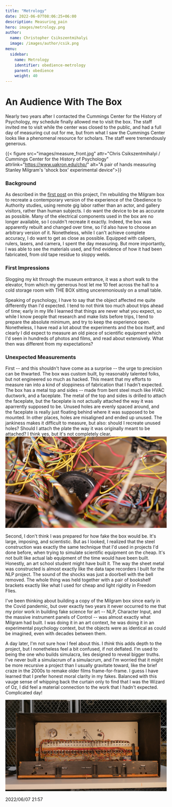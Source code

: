 ```yaml
---
title: "Metrology"
date: 2022-06-07T08:06:25+06:00
description: Measuring_pain
hero: images/metrology.png
author:
  name: Christopher Csikszentmihalyi
  image: /images/author/csik.png
menu:
  sidebar:
    name: Metrology 
    identifier: obedience-metrology
    parent: obedience
    weight: 40
---
```


# An Audience With The Box
Nearly two years after I contacted the Cummings Center for the History of Psychology, my schedule finally allowed me to visit the box. The staff invited me to visit while the center was closed to the public, and had a full day of measuring cut out for me, but from what I saw the Cummings Center looks like a phenomenal resource for scholars. The staff were tremendously generous. 

{{< figure src="images/measure_front.jpg" attr="Chris Csikszentmihalyi / Cummings Center for the History of Psychology" attrlink="https://www.uakron.edu/chp/" alt="A pair of hands measuring Stanley Milgram's 'shock box' experimental device">}}

### Background

As described in the [first post](/posts/milgram/index) on this project, I'm rebuilding the Milgram box to recreate a contemporary version of the experience of the Obedience to Authority studies, using remote gig labor rather than an actor, and gallery visitors, rather than human subjects. I do want the device to be as accurate as possible. Many of the electrical components used in the box are no longer available, so I couldn't recreate it exactly. Indeed, the box was apparently rebuilt and changed over time, so I'd also have to choose an arbitrary version of it. Nonetheless, while I can't achieve complete accuracy, I do want to get as close as possible. Equipped with calipers, rulers, lasers, and camera, I spent the day measuring. But more importantly, I was able to see the materials used, and find evidence of how it had been fabricated, from old tape residue to sloppy welds.

### First Impressions

Slogging my kit through the museum entrance, it was a short walk to the elevator, from which my generous host let me 10 feet across the hall to a cold storage room with THE BOX sitting unceremoniously on a small table.

Speaking of pyschology, I have to say that the object affected me quite differently than I'd expected. I tend to not think too much about trips ahead of time; early in my life I learned that things are never what you expect, so while I know people that research and make lists before trips, I tend to prepare the absolute minimum, and try to keep the experience open. Nonetheless, I have read a lot about the experiments and the box itself, and clearly I did expect to measure an old piece of scientific equipment which I'd seen in hundreds of photos and films, and read about extensively. What then was different from my expectations?

### Unexpected Measurements

First -- and this shouldn't have come as a surprise -- the urge to precision can be thwarted. The box was custom built, by reasonably talented folks, but not engineered so much as hacked. This meant that my efforts to measure ran into a kind of sloppiness of fabrication that I hadn't expected. The box has a metal top and sides -- made from bent steel much like HVAC ductwork, and a faceplate. The metal of the top and sides is drilled to attach the faceplate, but the faceplate is not actually attached the way it was aparrently supposed to be. Unused holes are evenly spaced around, and the faceplate is really just floating behind where it was supposed to be mounted. In other places, holes are misaligned and ended up unused. The jankiness makes it difficult to measure, but also: should I recreate unused holes? Should I attach the plate the way it was originally meant to be attached? I think yes, but it's not completely clear.
![Metrology Image](images/wires.jpg)

Second, I don't think I was prepared for how fake the box would be. It's large, imposing, and scientistic. But as I looked, I realized that the steel construction was exactly the same technique that I'd used in projects I'd done before, when trying to simulate scientific equipment on the cheap. It's not built like actual lab equipment of the time would have been built. Honestly, an art school student might have built it. The way the sheet metal was constructed is almost exactly like the data tape recorders I built for the NLP project. The sound of the shocks was just a doorbell with the bell removed. The whole thing was held together with a pair of bookshelf brackets exactly like what I used for cheap and light rigidity in Freedom Flies. 

I've been thinking about building a copy of the Milgram box since early in the Covid pandemic, but over exactly two years it never occurred to me that my prior work in building fake science for art --  NLP, Character Input, and the massive instrument panels of Control -- was almost exactly what Milgram had built. I was doing it in an art context, he was doing it in an experimental psychology context, but the objects were as identical as could be imagined, even with decades between them. 

A day later, I'm not sure how I feel about this. I _think_ this adds depth to the project, but I nonetheless feel a bit confused, if not deflated. I'm used to being the one who builds simulacra, lies designed to reveal bigger truths. I've never built a simulacrum of a simulacrum, and I'm worried that it might be more recursive a project than I usually gravitate toward, like the brief craze in the 2000s to remake older films frame-for-frame. I guess I have learned that I prefer honest moral clarity in my fakes. Balanced with this vauge sense of whipping back the curtain only to find that I was the Wizard of Oz, I did feel a material connection to the work that I hadn't expected. Complicated day!

![Metrology Image](images/back.jpg)

2022/06/07 21:57

